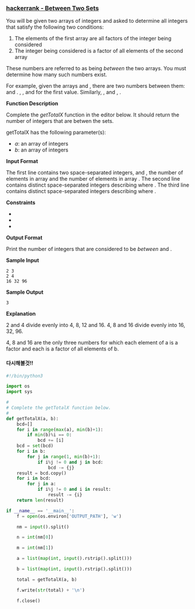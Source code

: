### [hackerrank - Between Two Sets](https://www.hackerrank.com/challenges/between-two-sets/problem?isFullScreen=true)

You will be given two arrays of integers and asked to determine all integers that satisfy the following two conditions:

1. The elements of the first array are all factors of the integer being considered
2. The integer being considered is a factor of all elements of the second array

These numbers are referred to as being *between* the two arrays. You must determine how many such numbers exist.

For example, given the arrays  and , there are two numbers between them:  and . , , and  for the first value. Similarly, ,  and , .

**Function Description**

Complete the *getTotalX* function in the editor below. It should return the number of integers that are betwen the sets.

getTotalX has the following parameter(s):

- *a*: an array of integers
- *b*: an array of integers

**Input Format**

The first line contains two space-separated integers,  and , the number of elements in array  and the number of elements in array . 
The second line contains  distinct space-separated integers describing  where . 
The third line contains  distinct space-separated integers describing  where .

**Constraints**

- 
- 
- 

**Output Format**

Print the number of integers that are considered to be *between*  and .

**Sample Input**

```
2 3
2 4
16 32 96
```

**Sample Output**

```
3
```

**Explanation**

2 and 4 divide evenly into 4, 8, 12 and 16. 
4, 8 and 16 divide evenly into 16, 32, 96.

4, 8 and 16 are the only three numbers for which each element of a is a factor and each is a factor of all elements of b.



#### 다시해볼것!!

~~~python
#!/bin/python3

import os
import sys

#
# Complete the getTotalX function below.
#
def getTotalX(a, b):
    bcd=[]
    for i in range(max(a), min(b)+1):
        if min(b)%i == 0:
            bcd += [i]
    bcd = set(bcd)
    for i in b:
        for j in range(1, min(b)+1):
            if i%j != 0 and j in bcd:
                bcd -= {j}
    result = bcd.copy()
    for i in bcd:
        for j in a:
            if i%j != 0 and i in result:
                result -= {i}
    return len(result)

if __name__ == '__main__':
    f = open(os.environ['OUTPUT_PATH'], 'w')

    nm = input().split()

    n = int(nm[0])

    m = int(nm[1])

    a = list(map(int, input().rstrip().split()))

    b = list(map(int, input().rstrip().split()))

    total = getTotalX(a, b)

    f.write(str(total) + '\n')

    f.close()

~~~

